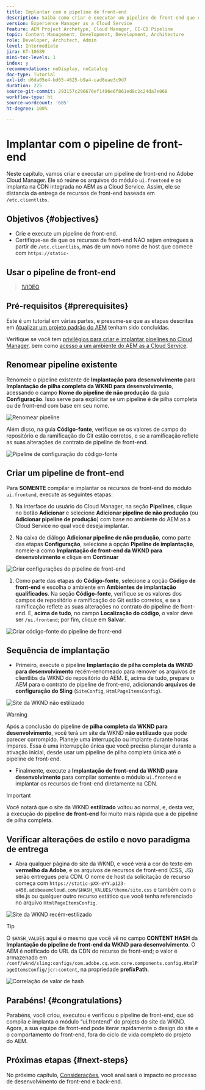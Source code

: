 ```yaml
---
title: Implantar com o pipeline de front-end
description: Saiba como criar e executar um pipeline de front-end que reúne recursos de front-end e os implanta na CDN integrada no AEM as a Cloud Service.
version: Experience Manager as a Cloud Service
feature: AEM Project Archetype, Cloud Manager, CI-CD Pipeline
topic: Content Management, Development, Development, Architecture
role: Developer, Architect, Admin
level: Intermediate
jira: KT-10689
mini-toc-levels: 1
index: y
recommendations: noDisplay, noCatalog
doc-type: Tutorial
exl-id: d6da05e4-bd65-4625-b9a4-cad8eae3c9d7
duration: 225
source-git-commit: 293157c296676ef1496e6f861ed8c2c24da7e068
workflow-type: ht
source-wordcount: '685'
ht-degree: 100%

---
```


# Implantar com o pipeline de front-end

Neste capítulo, vamos criar e executar um pipeline de front-end no Adobe Cloud Manager. Ele só reúne os arquivos do módulo `ui.frontend` e os implanta na CDN integrada no AEM as a Cloud Service. Assim, ele se distancia da entrega de recursos de front-end baseada em `/etc.clientlibs`.


## Objetivos {#objectives}

* Crie e execute um pipeline de front-end.
* Certifique-se de que os recursos de front-end NÃO sejam entregues a partir de `/etc.clientlibs`, mas de um novo nome de host que comece com `https://static-`

## Usar o pipeline de front-end

>[!VIDEO](https://video.tv.adobe.com/v/3409420?quality=12&learn=on)

## Pré-requisitos {#prerequisites}

Este é um tutorial em várias partes, e presume-se que as etapas descritas em [Atualizar um projeto padrão do AEM](./update-project.md) tenham sido concluídas.

Verifique se você tem [privilégios para criar e implantar pipelines no Cloud Manager](https://experienceleague.adobe.com/docs/experience-manager-cloud-manager/content/requirements/users-and-roles.html?lang=en#role-definitions), bem como [acesso a um ambiente do AEM as a Cloud Service](https://experienceleague.adobe.com/docs/experience-manager-cloud-service/content/implementing/using-cloud-manager/manage-environments.html).

## Renomear pipeline existente

Renomeie o pipeline existente de __Implantação para desenvolvimento__ para __Implantação de pilha completa da WKND para desenvolvimento__, acessando o campo __Nome do pipeline de não produção__ da guia __Configuração__. Isso serve para explicitar se um pipeline é de pilha completa ou de front-end com base em seu nome.

![Renomear pipeline](assets/fullstack-wknd-deploy-dev-pipeline.png)


Além disso, na guia __Código-fonte__, verifique se os valores de campo do repositório e da ramificação do Git estão corretos, e se a ramificação reflete as suas alterações de contrato de pipeline de front-end.

![Pipeline de configuração do código-fonte](assets/fullstack-wknd-source-code-config.png)


## Criar um pipeline de front-end

Para __SOMENTE__ compilar e implantar os recursos de front-end do módulo `ui.frontend`, execute as seguintes etapas:

1. Na interface do usuário do Cloud Manager, na seção __Pipelines__, clique no botão __Adicionar__ e selecione __Adicionar pipeline de não produção__ (ou __Adicionar pipeline de produção__) com base no ambiente do AEM as a Cloud Service no qual você deseja implantar.

1. Na caixa de diálogo __Adicionar pipeline de não produção__, como parte das etapas __Configuração__, selecione a opção __Pipeline de implantação__, nomeie-a como __Implantação de front-end da WKND para desenvolvimento__ e clique em __Continuar__

![Criar configurações do pipeline de front-end](assets/create-frontend-pipeline-configs.png)

1. Como parte das etapas do __Código-fonte__, selecione a opção __Código de front-end__ e escolha o ambiente em __Ambientes de implantação qualificados__. Na seção __Código-fonte__, verifique se os valores dos campos de repositório e ramificação do Git estão corretos, e se a ramificação reflete as suas alterações no contrato do pipeline de front-end.
E, __acima de tudo__, no campo __Localização do código__, o valor deve ser `/ui.frontend`; por fim, clique em __Salvar__.

![Criar código-fonte do pipeline de front-end](assets/create-frontend-pipeline-source-code.png)


## Sequência de implantação

* Primeiro, execute o pipeline __Implantação de pilha completa da WKND para desenvolvimento__ recém-renomeado para remover os arquivos de clientlibs da WKND do repositório do AEM. E, acima de tudo, prepare o AEM para o contrato de pipeline de front-end, adicionando __arquivos de configuração do Sling__ (`SiteConfig`, `HtmlPageItemsConfig`).

![Site da WKND não estilizado](assets/unstyled-wknd-site.png)

>[!WARNING]
>
>Após a conclusão do pipeline de __pilha completa da WKND para desenvolvimento__, você terá um site da WKND __não estilizado__ que pode parecer corrompido. Planeje uma interrupção ou implante durante horas ímpares. Essa é uma interrupção única que você precisa planejar durante a ativação inicial, desde usar um pipeline de pilha completa única até o pipeline de front-end.


* Finalmente, execute a __Implantação de front-end da WKND para desenvolvimento__ para compilar somente o módulo `ui.frontend` e implantar os recursos de front-end diretamente na CDN.

>[!IMPORTANT]
>
>Você notará que o site da WKND __estilizado__ voltou ao normal, e, desta vez, a execução do pipeline __de front-end__ foi muito mais rápida que a do pipeline de pilha completa.

## Verificar alterações de estilo e novo paradigma de entrega

* Abra qualquer página do site da WKND, e você verá a cor do texto em __vermelho da Adobe__, e os arquivos de recursos de front-end (CSS, JS) serão entregues pela CDN. O nome de host da solicitação de recurso começa com `https://static-pXX-eYY.p123-e456.adobeaemcloud.com/$HASH_VALUE$/theme/site.css` e também com o site.js ou qualquer outro recurso estático que você tenha referenciado no arquivo `HtmlPageItemsConfig`.


![Site da WKND recém-estilizado](assets/newly-styled-wknd-site.png)



>[!TIP]
>
>O `$HASH_VALUE$` aqui é o mesmo que você vê no campo __CONTENT HASH__ da __Implantação do pipeline de front-end da WKND para desenvolvimento__. O AEM é notificado do URL da CDN do recurso de front-end; o valor é armazenado em `/conf/wknd/sling:configs/com.adobe.cq.wcm.core.components.config.HtmlPageItemsConfig/jcr:content`, na propriedade __prefixPath__.


![Correlação de valor de hash](assets/hash-value-correlartion.png)



## Parabéns! {#congratulations}

Parabéns, você criou, executou e verificou o pipeline de front-end, que só compila e implanta o módulo “ui.frontend” do projeto do site da WKND. Agora, a sua equipe de front-end pode iterar rapidamente o design do site e o comportamento do front-end, fora do ciclo de vida completo do projeto do AEM.

## Próximas etapas {#next-steps}

No próximo capítulo, [Considerações](considerations.md), você analisará o impacto no processo de desenvolvimento de front-end e back-end.
